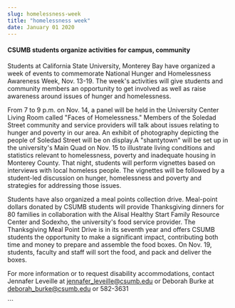 ```yaml
---
slug: homelessness-week
title: "homelessness week"
date: January 01 2020
---
```


 
<h4>CSUMB students organize activities for campus, community</h4>
<p>
  Students at California State University, Monterey Bay have organized a week of
  events to commemorate National Hunger and Homelessness Awareness Week, Nov.
  13-19. The week's activities will give students and community members an
  opportunity to get involved as well as raise awareness around issues of hunger
  and homelessness.
</p>
<p>
  From 7 to 9 p.m. on Nov. 14, a panel will be held in the University Center
  Living Room called "Faces of Homelessness." Members of the Soledad Street
  community and service providers will talk about issues relating to hunger and
  poverty in our area. An exhibit of photography depicting the people of Soledad
  Street will be on display.A "shantytown" will be set up in the university's
  Main Quad on Nov. 15 to illustrate living conditions and statistics relevant
  to homelessness, poverty and inadequate housing in Monterey County. That
  night, students will perform vignettes based on interviews with local homeless
  people. The vignettes will be followed by a student-led discussion on hunger,
  homelessness and poverty and strategies for addressing those issues.
</p>
<p>
  Students have also organized a meal points collection drive. Meal-point
  dollars donated by CSUMB students will provide Thanksgiving dinners for 80
  families in collaboration with the Alisal Healthy Start Family Resource Center
  and Sodexho, the university's food service provider. The Thanksgiving Meal
  Point Drive is in its seventh year and offers CSUMB students the opportunity
  to make a significant impact, contributing both time and money to prepare and
  assemble the food boxes. On Nov. 19, students, faculty and staff will sort the
  food, and pack and deliver the boxes.
</p>
<p>
  For more information or to request disability accommodations, contact Jennafer
  Leveille at
  <a
    href="&#109;&#97;&#x69;&#x6c;&#116;&#111;&#58;&#x6a;&#x65;&#110;&#110;&#x61;&#x66;e&#114;&#95;&#x6c;&#x65;&#118;&#101;&#x69;&#x6c;l&#101;&#64;&#x63;&#x73;&#117;&#109;&#x62;&#x2e;e&#100;&#117;"
    >jennafer_leveille@csumb.edu</a
  >
  or Deborah Burke at
  <a
    href="&#109;&#x61;&#x69;&#108;&#116;&#x6f;&#58;&#100;&#x65;&#x62;&#111;&#x72;&#x61;&#104;&#95;&#x62;&#117;&#114;&#x6b;&#x65;&#64;&#x63;&#x73;&#117;&#109;&#x62;&#46;&#101;&#x64;&#x75;"
    >deborah_burke@csumb.edu</a
  >
  or 582-3631
</p>
```
